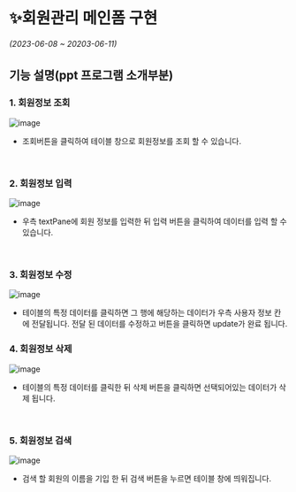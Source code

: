 # ✨회원관리 메인폼 구현 <h6>(2023-06-08 ~ 20203-06-11)</h6>



## 기능 설명(ppt 프로그램 소개부분)

### 1. 회원정보 조회 
![image](https://github.com/SEUNGACHOI0925/javaProject-MainForm-/assets/112832677/0980c907-6bb5-4f24-b7b0-7b0d7809cd6c)
- 조회버튼을 클릭하여 테이블 창으로 회원정보를 조회 할 수 있습니다.
<br>

### 2. 회원정보 입력 
![image](https://github.com/SEUNGACHOI0925/javaProject/assets/112832677/692955fe-0439-4160-854e-71b2d35ea27e)
- 우측 textPane에 회원 정보를 입력한 뒤 입력 버튼을 클릭하여 데이터를 입력 할 수 있습니다.
 <br>

### 3. 회원정보 수정
![image](https://github.com/SEUNGACHOI0925/javaProject/assets/112832677/a43521b0-f8f1-44c4-b4dd-6744641b8cfd)
- 테이블의 특정 데이터를 클릭하면 그 행에 해당하는 데이터가 우측 사용자 정보 칸에 전달됩니다.
  전달 된 데이터를 수정하고 버튼을 클릭하면 update가 완료 됩니다.
  <br>

### 4. 회원정보 삭제 
![image](https://github.com/SEUNGACHOI0925/javaProject/assets/112832677/ca866dc4-2f6f-48e5-8191-fb2a7220752f)
- 테이블의 특정 데이터를 클릭한 뒤 삭제 버튼을 클릭하면 선택되어있는 데이터가 삭제 됩니다.
<br>

### 5. 회원정보 검색
![image](https://github.com/SEUNGACHOI0925/javaProject/assets/112832677/695a14a3-10a8-471c-9df2-b3b790d6608b)
- 검색 할 회원의 이름을 기입 한 뒤 검색 버튼을 누르면 테이블 창에 띄워집니다.
<br>



